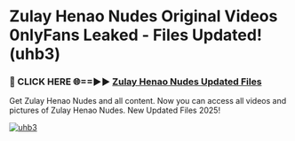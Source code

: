 # Zulay Henao Nudes Original Videos 0nlyFans Leaked - Files Updated! (uhb3)

<h3>🔴 CLICK HERE 🌐==►► <a href="https://tinyurl.com/y5r63du9" rel="nofollow">Zulay Henao Nudes Updated Files</a></h3>

Get Zulay Henao Nudes and all content. Now you can access all videos and pictures of Zulay Henao Nudes. New Updated Files 2025!

[![uhb3](https://i.imgur.com/UVo9nyh.gif)](https://tinyurl.com/y5r63du9)
